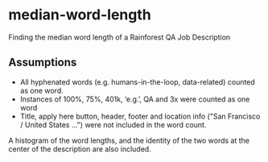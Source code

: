 # median-word-length
Finding the median word length of a Rainforest QA Job Description

## Assumptions
* All hyphenated words (e.g. humans-in-the-loop, data-related) counted as one word.
* Instances of 100%, 75%, 401k, ‘e.g.’, QA and 3x were counted as one word
* Title, apply here button, header, footer and location info ("San Francisco / United States ...") were not included in the word count.

A histogram of the word lengths, and the identity of the two words at the center of the description are also included.
